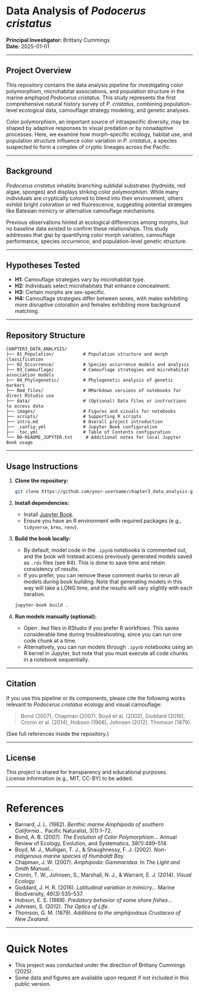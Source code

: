 # Data Analysis of *Podocerus cristatus*

**Principal Investigator:** Brittany Cummings  
**Date:** 2025-01-01

---

## Project Overview

This repository contains the data analysis pipeline for investigating color polymorphism, microhabitat associations, and population structure in the marine amphipod *Podocerus cristatus*. This study represents the first comprehensive natural history survey of *P. cristatus*, combining population-level ecological data, camouflage strategy modeling, and genetic analyses.

Color polymorphism, an important source of intraspecific diversity, may be shaped by adaptive responses to visual predation or by nonadaptive processes. Here, we examine how morph-specific ecology, habitat use, and population structure influence color variation in *P. cristatus*, a species suspected to form a complex of cryptic lineages across the Pacific.

---

## Background

*Podocerus cristatus* inhabits branching subtidal substrates (hydroids, red algae, sponges) and displays striking color polymorphism. While many individuals are cryptically colored to blend into their environment, others exhibit bright coloration or red fluorescence, suggesting potential strategies like Batesian mimicry or alternative camouflage mechanisms.

Previous observations hinted at ecological differences among morphs, but no baseline data existed to confirm these relationships. This study addresses that gap by quantifying color morph variation, camouflage performance, species occurrence, and population-level genetic structure.

---

## Hypotheses Tested

- **H1:** Camouflage strategies vary by microhabitat type.
- **H2:** Individuals select microhabitats that enhance concealment.
- **H3:** Certain morphs are sex-specific.
- **H4:** Camouflage strategies differ between sexes, with males exhibiting more disruptive coloration and females exhibiting more background matching.

---

## Repository Structure

```plaintext
CHAPTER3_DATA_ANALYSIS/
├── 01_Population/           # Population structure and morph classification
├── 02_Occurrence/           # Species occurrence models and analysis
├── 03_Camouflage/           # Camouflage strategies and microhabitat association models
├── 04_Phylogenetic/         # Phylogenetic analysis of genetic markers
├── Rmd_files/               # RMarkdown versions of notebooks for direct RStudio use
├── data/                    # (Optional) Data files or instructions to access data
├── images/                  # Figures and visuals for notebooks
├── scripts/                 # Supporting R scripts
├── intro.md                 # Overall project introduction
├── _config.yml              # Jupyter Book configuration
├── _toc.yml                 # Table of Contents configuration
└── 00-README_JUPYTER.txt     # Additional notes for local Jupyter Book usage
```

---

## Usage Instructions

1. **Clone the repository:**
    ```bash
    git clone https://github.com/your-username/chapter3_data_analysis.git
    ```

2. **Install dependencies:**
    - Install [Jupyter Book](https://jupyterbook.org/en/stable/start/overview.html).
    - Ensure you have an R environment with required packages (e.g., `tidyverse`, `brms`, `renv`).

3. **Build the book locally:**
    - By default, model code in the `.ipynb` notebooks is commented out, and the book will instead access previously generated models saved as `.rds` files (see #4). This is done to save time and retain consistency of results.
    - If you prefer, you can remove these comment marks to rerun all models during book building. Note that generating models in this way will take a LONG time, and the results will vary slightly with each iteration.

    ```bash
    jupyter-book build .
    ```

4. **Run models manually (optional):**
    - Open `.Rmd` files in RStudio if you prefer R workflows. This saves considerable time during troubleshooting, since you can run one code chunk at a time.
    - Alternatively, you can run models through `.ipynb` notebooks using an R kernel in Jupyter, but note that you must execute all code chunks in a notebook sequentially.


---

## Citation

If you use this pipeline or its components, please cite the following works relevant to *Podocerus cristatus* ecology and visual camouflage:

> Bond (2007), Chapman (2007), Boyd et al. (2002), Goddard (2016), Cronin et al. (2014), Hobson (1968), Johnsen (2012), Thomson (1879).

(See full references inside the repository.)

---

## License

This project is shared for transparency and educational purposes.  
License information (e.g., MIT, CC-BY) to be added.

---

# References

- Barnard, J. L. (1962). *Benthic marine Amphipoda of southern California...* Pacific Naturalist, 3(1):1–72.
- Bond, A. B. (2007). *The Evolution of Color Polymorphism...* Annual Review of Ecology, Evolution, and Systematics, 38(1):489–514.
- Boyd, M. J., Mulligan, T. J., & Shaughnessy, F. J. (2002). *Non-indigenous marine species of Humboldt Bay.*
- Chapman, J. W. (2007). *Amphipoda: Gammaridea.* In *The Light and Smith Manual...*
- Cronin, T. W., Johnsen, S., Marshall, N. J., & Warrant, E. J. (2014). *Visual Ecology.*
- Goddard, J. H. R. (2016). *Latitudinal variation in mimicry...* Marine Biodiversity, 46(3):535–537.
- Hobson, E. S. (1968). *Predatory behavior of some shore fishes...*
- Johnsen, S. (2012). *The Optics of Life.*
- Thomson, G. M. (1879). *Additions to the amphipodous Crustacea of New Zealand.*

---

# Quick Notes

- This project was conducted under the direction of Brittany Cummings (2025).
- Some data and figures are available upon request if not included in this public version.

